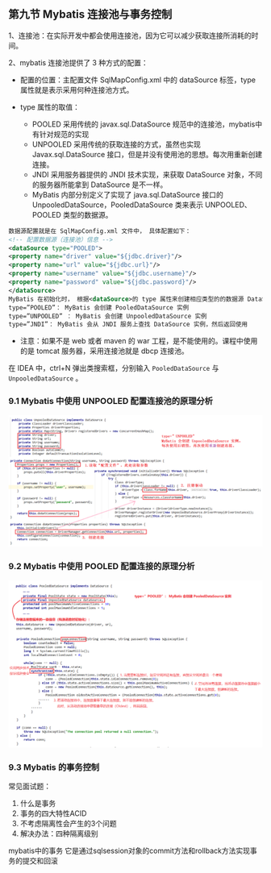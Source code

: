 ## 第九节 Mybatis 连接池与事务控制

1、连接池：在实际开发中都会使用连接池，因为它可以减少获取连接所消耗的时间。

2、mybatis 连接池提供了 3 种方式的配置：

* 配置的位置：主配置文件 SqlMapConfig.xml 中的 dataSource 标签，type 属性就是表示采用何种连接池方式。

* type 属性的取值：
   * POOLED 采用传统的 javax.sql.DataSource 规范中的连接池，mybatis中有针对规范的实现
   * UNPOOLED 采用传统的获取连接的方式，虽然也实现Javax.sql.DataSource 接口，但是并没有使用池的思想。每次用重新创建连接。
   * JNDI 采用服务器提供的 JNDI 技术实现，来获取 DataSource 对象，不同的服务器所能拿到 DataSource 是不一样。
   * MyBatis 内部分别定义了实现了 java.sql.DataSource 接口的 UnpooledDataSource，PooledDataSource 类来表示 UNPOOLED、 POOLED 类型的数据源。
   
```xml
数据源配置就是在 SqlMapConfig.xml 文件中， 具体配置如下：
<!-- 配置数据源（连接池）信息 -->
<dataSource type="POOLED">
<property name="driver" value="${jdbc.driver}"/>
<property name="url" value="${jdbc.url}"/>
<property name="username" value="${jdbc.username}"/>
<property name="password" value="${jdbc.password}"/>
</dataSource>
MyBatis 在初始化时， 根据<dataSource>的 type 属性来创建相应类型的的数据源 DataSource，即：
type=”POOLED”： MyBatis 会创建 PooledDataSource 实例
type=”UNPOOLED” ： MyBatis 会创建 UnpooledDataSource 实例
type=”JNDI”： MyBatis 会从 JNDI 服务上查找 DataSource 实例，然后返回使用
```   
* 注意：如果不是 web 或者 maven 的 war 工程，是不能使用的。课程中使用的是 tomcat 服务器，采用连接池就是 dbcp 连接池。

在 IDEA 中，ctrl+N 弹出类搜索框，分别输入 `PooledDataSource` 与 `UnpooledDataSource` 。

### 9.1 Mybatis 中使用 UNPOOLED 配置连接池的原理分析

<img src="./img1/14-mabatis-unpooled-conn.png" width=1100>

### 9.2 Mybatis 中使用 POOLED 配置连接的原理分析

<img src="./img1/15-mybatis-pooled-conn.png" width=1100>

### 9.3 Mybatis 的事务控制

常见面试题：
1. 什么是事务
2. 事务的四大特性ACID
3. 不考虑隔离性会产生的3个问题
4. 解决办法：四种隔离级别

mybatis中的事务
它是通过sqlsession对象的commit方法和rollback方法实现事务的提交和回滚













